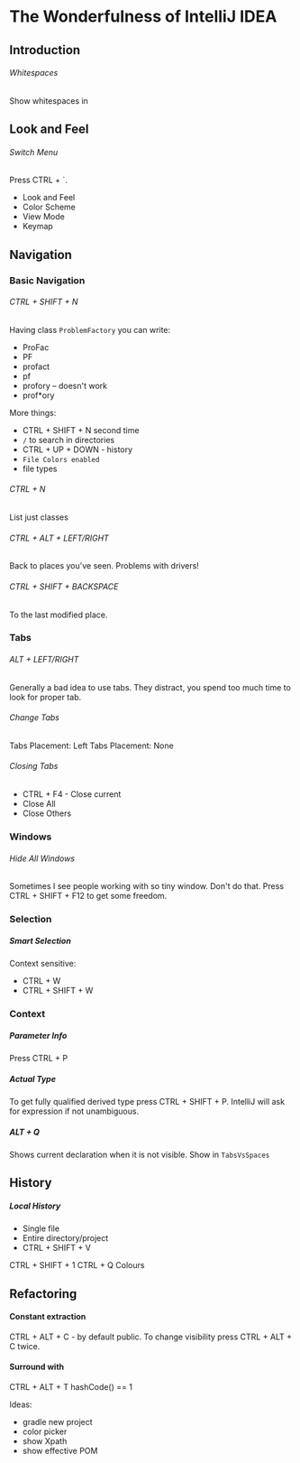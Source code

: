 # The Wonderfulness of IntelliJ IDEA

## Introduction

###### Whitespaces
Show whitespaces in

## Look and Feel

###### Switch Menu
Press CTRL + `.

* Look and Feel
* Color Scheme
* View Mode
* Keymap

## Navigation

### Basic Navigation

###### CTRL + SHIFT + N

Having class `ProblemFactory` you can write:
- ProFac
- PF
- profact
- pf
- profory – doesn't work
- prof*ory

More things:
* CTRL + SHIFT + N second time
* `/` to search in directories
* CTRL + UP + DOWN - history
* `File Colors enabled`
* file types

###### CTRL + N
List just classes

###### CTRL + ALT + LEFT/RIGHT
Back to places you've seen. Problems with drivers!

###### CTRL + SHIFT + BACKSPACE
To the last modified place.

### Tabs

###### ALT + LEFT/RIGHT

Generally a bad idea to use tabs. They distract, you spend
 too much time to look for proper tab.

###### Change Tabs
Tabs Placement: Left
Tabs Placement: None

###### Closing Tabs
* CTRL + F4 - Close current
* Close All
* Close Others

### Windows

###### Hide All Windows
Sometimes I see people working with so tiny window.
Don't do that. Press CTRL + SHIFT + F12 to get some freedom.

### Selection

##### Smart Selection
Context sensitive:
* CTRL + W
* CTRL + SHIFT + W

### Context

##### Parameter Info
Press CTRL + P

##### Actual Type
To get fully qualified derived type press CTRL + SHIFT + P.
IntelliJ will ask for expression if not unambiguous.

##### ALT + Q
Shows current declaration when it is not visible. Show in `TabsVsSpaces`

## History

##### Local History
* Single file
* Entire directory/project
* CTRL + SHIFT + V

CTRL + SHIFT + 1
CTRL + Q
Colours

## Refactoring

#### Constant extraction
CTRL + ALT + C - by default public.
To change visibility press CTRL + ALT + C twice.

#### Surround with
CTRL + ALT + T
hashCode() == 1

Ideas:
- gradle new project
- color picker
- show Xpath
- show effective POM
